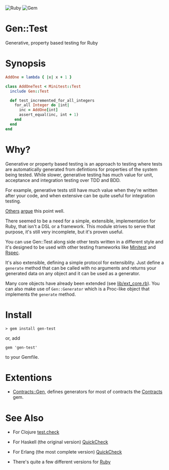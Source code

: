 ![Ruby](https://github.com/delonnewman/gen-test/workflows/Ruby/badge.svg)
![Gem](https://img.shields.io/gem/v/gen-test)

Gen::Test
=========

Generative, property based testing for Ruby

Synopsis
========
    
```ruby
AddOne = lambda { |x| x + 1 }

class AddOneTest < Minitest::Test
  include Gen::Test

  def test_incremented_for_all_integers
    for_all Integer do |int|
      inc = AddOne[int]
      assert_equal(inc, int + 1)
    end
  end
end
```

Why?
====

Generative or property based testing is an approach to testing where tests are automatically generated from
defintions for properties of the system being tested. While slower, generative testing has much value for
unit, acceptance and integration testing over TDD and BDD.

For example, generative tests still have much value when they're written after your code, and when extensive
can be quite useful for integration testing.

[Others](https://www.youtube.com/watch?v=r5i_OiZw6Sw) [argue](http://www.quviq.com/products/quickcheck-for-c/)
this point well.

There seemed to be a need for a simple, extensible, implementation for Ruby, that isn't a DSL or a framework.
This module strives to serve that purpose, it's still very incomplete, but it's proven useful.

You can use Gen::Test along side other tests written in a different style and it's designed to be used with
other testing frameworks like [Minitest](https://github.com/seattlerb/minitest) and [Rspec](https://rspec.info/).

It's also extensible, defining a simple protocol for extensiblity. Just define a `generate` method that can
be called with no arguments and returns your generated data on any object and it can be used as a generator.

Many core objects have already been extended (see [lib/ext_core.rb](lib/ext_core.rb)). You can also make use
of `Gen::Generator` which is a Proc-like object that implements the `generate` method.

Install
=======

    > gem install gen-test

or, add

    gem 'gen-test'

to your Gemfile.

Extentions
==========

- [Contracts::Gen](https://github.com/delonnewman/contracts-gen), defines generators for most of
  contracts the [Contracts](https://github.com/egonSchiele/contracts.ruby) gem.

See Also
========

- For Clojure [test.check](https://github.com/clojure/test.check)
- For Haskell (the original version) [QuickCheck](https://hackage.haskell.org/package/QuickCheck)
- For Erlang (the most complete version) [QuickCheck](http://www.quviq.com/products/erlang-quickcheck/)

- There's quite a few different versions for [Ruby](https://rubygems.org/search?utf8=%E2%9C%93&query=quickcheck)
